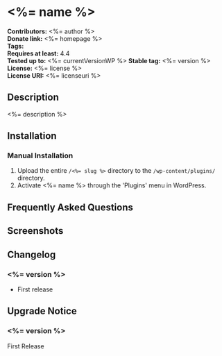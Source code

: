 # <%= name %> #
**Contributors:**      <%= author %>  
**Donate link:**       <%= homepage %>  
**Tags:**  
**Requires at least:** 4.4  
**Tested up to:**      <%= currentVersionWP %> 
**Stable tag:**        <%= version %>  
**License:**           <%= license %>  
**License URI:**       <%= licenseuri %>  

## Description ##

<%= description %>

## Installation ##

### Manual Installation ###

1. Upload the entire `/<%= slug %>` directory to the `/wp-content/plugins/` directory.
2. Activate <%= name %> through the 'Plugins' menu in WordPress.

## Frequently Asked Questions ##


## Screenshots ##


## Changelog ##

### <%= version %> ###
* First release

## Upgrade Notice ##

### <%= version %> ###
First Release
